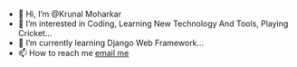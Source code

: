 - 👋 Hi, I’m @Krunal Moharkar
- 👀 I’m interested in Coding, Learning New Technology And Tools, Playing Cricket...
- 🌱 I’m currently learning Django Web Framework...
- 📫 How to reach me [email me](krunal.moharkar@gmail.com)

<!---
krunalM05/krunalM05 is a ✨ special ✨ repository because its `README.md` (this file) appears on your GitHub profile.
You can click the Preview link to take a look at your changes.
--->
